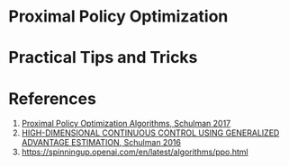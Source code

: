 # Proximal Policy Optimization

# Practical Tips and Tricks

# References
1. [Proximal Policy Optimization Algorithms, Schulman 2017](https://arxiv.org/pdf/1707.06347)
2. [HIGH-DIMENSIONAL CONTINUOUS CONTROL USING
GENERALIZED ADVANTAGE ESTIMATION, Schulman 2016](https://arxiv.org/pdf/1506.02438)
3. https://spinningup.openai.com/en/latest/algorithms/ppo.html